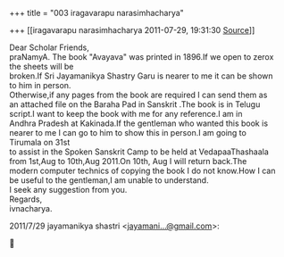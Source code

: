 +++
title = "003 iragavarapu narasimhacharya"

+++
[[iragavarapu narasimhacharya	2011-07-29, 19:31:30 [Source](https://groups.google.com/g/bvparishat/c/-kdq0tF2Pvk)]]



Dear Scholar Friends,  
praNamyA. The book "Avayava" was printed in 1896.If we open to zerox  
the sheets will be  
broken.If Sri Jayamanikya Shastry Garu is nearer to me it can be shown  
to him in person.  
Otherwise,if any pages from the book are required I can send them as  
an attached file on the Baraha Pad in Sanskrit .The book is in Telugu  
script.I want to keep the book with me for any reference.I am in  
Andhra Pradesh at Kakinada.If the gentleman who wanted this book is  
nearer to me I can go to him to show this in person.I am going to  
Tirumala on 31st  
to assist in the Spoken Sanskrit Camp to be held at VedapaaThashaala  
from 1st,Aug to 10th,Aug 2011.On 10th, Aug I will return back.The  
modern computer technics of copying the book I do not know.How I can  
be useful to the gentleman,I am unable to understand.  
I seek any suggestion from you.  
Regards,  
ivnacharya.

2011/7/29 jayamanikya shastri \<[jayamani...@gmail.com]()\>:



